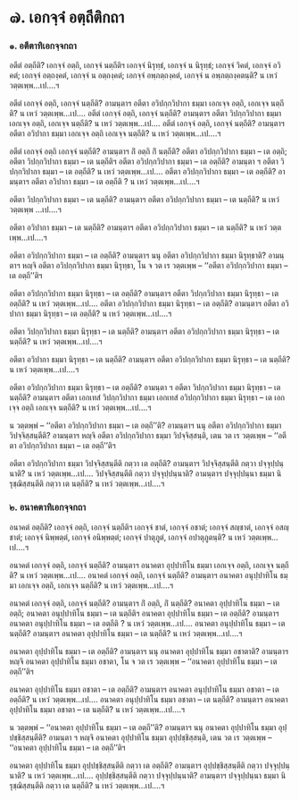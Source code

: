 <h1>๗. เอกจฺจํ อตฺถีติกถา</h1>
<h3>๑. อตีตาทิเอกจฺจกถา</h3>
<p> อตีตํ   อตฺถีติ? เอกจฺจํ อตฺถิ, เอกจฺจํ นตฺถีติฯ เอกจฺจํ นิรุทฺธํ, เอกจฺจํ น นิรุทฺธํ; เอกจฺจํ วิคตํ, เอกจฺจํ อวิคตํ; เอกจฺจํ อตฺถงฺคตํ, เอกจฺจํ น อตฺถงฺคตํ; เอกจฺจํ อพฺภตฺถงฺคตํ, เอกจฺจํ น อพฺภตฺถงฺคตนฺติ? น เหวํ วตฺตเพฺพ…เป.…ฯ</p>


<p>อตีตํ เอกจฺจํ อตฺถิ, เอกจฺจํ นตฺถีติ? อามนฺตาฯ อตีตา อวิปกฺกวิปากา ธมฺมา เอกเจฺจ อตฺถิ, เอกเจฺจ นตฺถีติ? น เหวํ วตฺตเพฺพ…เป.… อตีตํ เอกจฺจํ อตฺถิ, เอกจฺจํ นตฺถีติ? อามนฺตาฯ อตีตา วิปกฺกวิปากา ธมฺมา เอกเจฺจ อตฺถิ, เอกเจฺจ นตฺถีติ? น เหวํ วตฺตเพฺพ…เป.… อตีตํ เอกจฺจํ อตฺถิ, เอกจฺจํ นตฺถีติ? อามนฺตาฯ อตีตา อวิปากา ธมฺมา เอกเจฺจ อตฺถิ เอกเจฺจ นตฺถีติ? น เหวํ วตฺตเพฺพ…เป.…ฯ</p>


<p>อตีตํ  เอกจฺจํ อตฺถิ เอกจฺจํ นตฺถีติ? อามนฺตาฯ กิํ อตฺถิ กิํ นตฺถีติ? อตีตา อวิปกฺกวิปากา ธมฺมา – เต อตฺถิ; อตีตา วิปกฺกวิปากา ธมฺมา – เต นตฺถีติฯ อตีตา อวิปกฺกวิปากา ธมฺมา – เต อตฺถีติ? อามนฺตา ฯ อตีตา วิปกฺกวิปากา ธมฺมา – เต อตฺถีติ? น เหวํ วตฺตเพฺพ…เป.… อตีตา อวิปกฺกวิปากา ธมฺมา – เต อตฺถีติ? อามนฺตาฯ อตีตา อวิปากา ธมฺมา – เต อตฺถีติ ? น เหวํ วตฺตเพฺพ…เป.…ฯ</p>


<p>อตีตา วิปกฺกวิปากา ธมฺมา – เต นตฺถีติ? อามนฺตาฯ อตีตา อวิปกฺกวิปากา ธมฺมา – เต นตฺถีติ? น เหวํ วตฺตเพฺพ  …เป.…ฯ</p>


<p>อตีตา อวิปากา  ธมฺมา – เต นตฺถีติ? อามนฺตาฯ อตีตา อวิปกฺกวิปากา  ธมฺมา – เต นตฺถีติ? น เหวํ วตฺตเพฺพ…เป.…ฯ</p>


<p>อตีตา อวิปกฺกวิปากา ธมฺมา – เต อตฺถีติ? อามนฺตาฯ นนุ อตีตา อวิปกฺกวิปากา ธมฺมา นิรุทฺธาติ? อามนฺตาฯ หญฺจิ อตีตา อวิปกฺกวิปากา ธมฺมา นิรุทฺธา, โน จ วต เร วตฺตเพฺพ – ‘‘อตีตา อวิปกฺกวิปากา ธมฺมา – เต  อตฺถี’’ติฯ</p>


<p>อตีตา  อวิปกฺกวิปากา ธมฺมา นิรุทฺธา – เต อตฺถีติ? อามนฺตาฯ อตีตา วิปกฺกวิปากา ธมฺมา นิรุทฺธา – เต อตฺถีติ? น เหวํ วตฺตเพฺพ…เป.… อตีตา อวิปกฺกวิปากา ธมฺมา นิรุทฺธา – เต อตฺถีติ? อามนฺตาฯ อตีตา อวิปากา  ธมฺมา นิรุทฺธา – เต อตฺถีติ? น เหวํ วตฺตเพฺพ…เป.…ฯ</p>


<p>อตีตา วิปกฺกวิปากา ธมฺมา นิรุทฺธา – เต นตฺถีติ? อามนฺตาฯ อตีตา อวิปกฺกวิปากา ธมฺมา นิรุทฺธา – เต นตฺถีติ? น เหวํ วตฺตเพฺพ…เป.…ฯ</p>


<p>อตีตา อวิปากา  ธมฺมา นิรุทฺธา – เต นตฺถีติ? อามนฺตาฯ อตีตา อวิปกฺกวิปากา   ธมฺมา นิรุทฺธา – เต นตฺถีติ? น เหวํ วตฺตเพฺพ…เป.…ฯ</p>


<p>อตีตา อวิปกฺกวิปากา ธมฺมา นิรุทฺธา – เต อตฺถีติ? อามนฺตา ฯ อตีตา วิปกฺกวิปากา  ธมฺมา นิรุทฺธา – เต นตฺถีติ? อามนฺตาฯ อตีตา เอกเทสํ วิปกฺกวิปากา ธมฺมา เอกเทสํ อวิปกฺกวิปากา ธมฺมา นิรุทฺธา – เต เอกเจฺจ อตฺถิ เอกเจฺจ นตฺถีติ? น เหวํ วตฺตเพฺพ…เป.…ฯ</p>


<p>น วตฺตพฺพํ – ‘‘อตีตา อวิปกฺกวิปากา ธมฺมา – เต อตฺถี’’ติ? อามนฺตาฯ นนุ อตีตา อวิปกฺกวิปากา ธมฺมา วิปจฺจิสฺสนฺตีติ? อามนฺตาฯ หญฺจิ อตีตา อวิปกฺกวิปากา ธมฺมา วิปจฺจิสฺสนฺติ, เตน วต เร วตฺตเพฺพ – ‘‘อตีตา อวิปกฺกวิปากา ธมฺมา – เต อตฺถี’’ติฯ</p>


<p>อตีตา อวิปกฺกวิปากา ธมฺมา วิปจฺจิสฺสนฺตีติ กตฺวา เต อตฺถีติ? อามนฺตาฯ วิปจฺจิสฺสนฺตีติ กตฺวา ปจฺจุปฺปนฺนาติ? น เหวํ วตฺตเพฺพ…เป.… วิปจฺจิสฺสนฺตีติ กตฺวา ปจฺจุปฺปนฺนาติ? อามนฺตาฯ ปจฺจุปฺปนฺนา ธมฺมา นิรุชฺฌิสฺสนฺตีติ กตฺวา เต นตฺถีติ? น เหวํ วตฺตเพฺพ…เป.…ฯ</p>


<h3>๒. อนาคตาทิเอกจฺจกถา</h3>
<p> อนาคตํ อตฺถีติ? เอกจฺจํ อตฺถิ, เอกจฺจํ นตฺถีติฯ เอกจฺจํ ชาตํ, เอกจฺจํ อชาตํ; เอกจฺจํ สญฺชาตํ, เอกจฺจํ อสญฺชาตํ; เอกจฺจํ นิพฺพตฺตํ, เอกจฺจํ อนิพฺพตฺตํ; เอกจฺจํ ปาตุภูตํ, เอกจฺจํ อปาตุภูตนฺติ? น เหวํ วตฺตเพฺพ…เป.…ฯ</p>


<p>อนาคตํ เอกจฺจํ อตฺถิ, เอกจฺจํ นตฺถีติ? อามนฺตาฯ อนาคตา  อุปฺปาทิโน ธมฺมา เอกเจฺจ อตฺถิ, เอกเจฺจ นตฺถีติ? น เหวํ วตฺตเพฺพ…เป.… อนาคตํ  เอกจฺจํ อตฺถิ, เอกจฺจํ นตฺถีติ? อามนฺตาฯ อนาคตา อนุปฺปาทิโน ธมฺมา เอกเจฺจ อตฺถิ, เอกเจฺจ นตฺถีติ? น  เหวํ วตฺตเพฺพ…เป.…ฯ</p>


<p>อนาคตํ เอกจฺจํ อตฺถิ, เอกจฺจํ นตฺถีติ? อามนฺตาฯ กิํ อตฺถิ, กิํ นตฺถีติ? อนาคตา อุปฺปาทิโน ธมฺมา – เต อตฺถิ; อนาคตา อนุปฺปาทิโน ธมฺมา – เต นตฺถีติฯ อนาคตา อุปฺปาทิโน ธมฺมา – เต อตฺถีติ? อามนฺตาฯ อนาคตา อนุปฺปาทิโน ธมฺมา – เต อตฺถีติ ? น เหวํ วตฺตเพฺพ…เป.… อนาคตา อนุปฺปาทิโน ธมฺมา – เต นตฺถีติ? อามนฺตาฯ อนาคตา อุปฺปาทิโน ธมฺมา – เต นตฺถีติ? น เหวํ วตฺตเพฺพ…เป.…ฯ</p>


<p>อนาคตา อุปฺปาทิโน ธมฺมา – เต อตฺถีติ? อามนฺตาฯ นนุ อนาคตา อุปฺปาทิโน ธมฺมา อชาตาติ? อามนฺตาฯ หญฺจิ อนาคตา อุปฺปาทิโน ธมฺมา อชาตา, โน จ วต เร วตฺตเพฺพ – ‘‘อนาคตา อุปฺปาทิโน ธมฺมา – เต อตฺถี’’ติฯ</p>


<p>อนาคตา อุปฺปาทิโน ธมฺมา อชาตา – เต อตฺถีติ? อามนฺตาฯ อนาคตา อนุปฺปาทิโน ธมฺมา อชาตา – เต อตฺถีติ? น เหวํ วตฺตเพฺพ…เป.… อนาคตา อนุปฺปาทิโน ธมฺมา อชาตา – เต นตฺถีติ? อามนฺตาฯ อนาคตา อุปฺปาทิโน ธมฺมา อชาตา – เต นตฺถีติ? น เหวํ วตฺตเพฺพ…เป.…ฯ</p>


<p>น วตฺตพฺพํ – ‘‘อนาคตา อุปฺปาทิโน ธมฺมา – เต อตฺถี’’ติ? อามนฺตาฯ นนุ อนาคตา อุปฺปาทิโน ธมฺมา อุปฺปชฺชิสฺสนฺตีติ? อามนฺตา ฯ หญฺจิ อนาคตา อุปฺปาทิโน ธมฺมา อุปฺปชฺชิสฺสนฺติ, เตน วต เร วตฺตเพฺพ – ‘‘อนาคตา อุปฺปาทิโน ธมฺมา – เต อตฺถี’’ติฯ</p>


<p>อนาคตา อุปฺปาทิโน ธมฺมา อุปฺปชฺชิสฺสนฺตีติ กตฺวา เต อตฺถีติ? อามนฺตาฯ อุปฺปชฺชิสฺสนฺตีติ  กตฺวา ปจฺจุปฺปนฺนาติ? น เหวํ วตฺตเพฺพ…เป.… อุปฺปชฺชิสฺสนฺตีติ กตฺวา ปจฺจุปฺปนฺนาติ? อามนฺตาฯ ปจฺจุปฺปนฺนา ธมฺมา นิรุชฺฌิสฺสนฺตีติ กตฺวา เต นตฺถีติ? น เหวํ วตฺตเพฺพ…เป.…ฯ</p>

</p>





